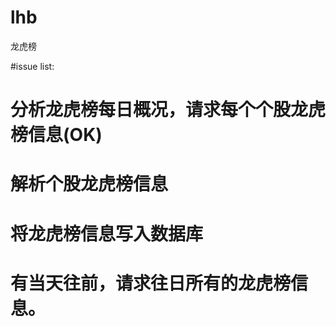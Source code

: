 # lhb
龙虎榜

#issue list:
# 分析龙虎榜每日概况，请求每个个股龙虎榜信息(OK)
# 解析个股龙虎榜信息
# 将龙虎榜信息写入数据库
# 有当天往前，请求往日所有的龙虎榜信息。
